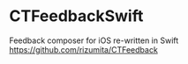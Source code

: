 # CTFeedbackSwift
Feedback composer for iOS re-written in Swift https://github.com/rizumita/CTFeedback
